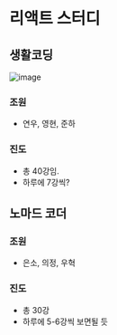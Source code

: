 # 리액트 스터디

## 생활코딩
![image](https://user-images.githubusercontent.com/62606632/102710908-36495e80-42f9-11eb-95c8-5fee29ea927a.png)

### 조원

- 연우, 영현, 준하

### 진도

- 총 40강임.
- 하루에 7강씩?

## 노마드 코더

### 조원

- 은소, 의정, 우혁

### 진도

- 총 30강
- 하루에 5-6강씩 보면될 듯
